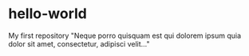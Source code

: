# hello-world
My first repository
"Neque porro quisquam est qui dolorem ipsum quia dolor sit amet, consectetur, adipisci velit..."
